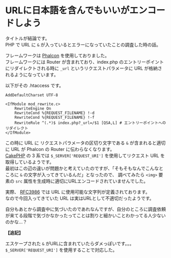 # URLに日本語を含んでもいいがエンコードしよう

タイトルが結論です。  
PHP で URL に `&` が入っているとエラーになっていたことの調査した時の話。  

フレームワークは [Phalcon](https://phalconphp.com) を使用しておりました。  
フレームワークには Router が含まれており、index.php のエントリーポイントにリダイレクトされる時に `_url`
というリクエストパラメータに URL が格納されるようになっています。

以下がその .htaccess です。

```.htaccess
AddDefaultCharset UTF-8

<IfModule mod_rewrite.c>
    RewriteEngine On
    RewriteCond %{REQUEST_FILENAME} !-d
    RewriteCond %{REQUEST_FILENAME} !-f
    RewriteRule ^(.*)$ index.php?_url=/$1 [QSA,L] # エントリーポイントへのリダイレクト
</IfModule>
```

この時に URL に リクエストパラメータの区切り文字である `&` が含まれると適切に URL が Phalcon の Router に伝わらなくなります。  
[CakePHP](https://cakephp.org) の 3 系では `$_SERVER['REQUEST_URI']` を使用してリクエスト URL を取得しているようです。  
最初はこの辺の違いが問題かと考えていたのですが、「そもそもなんでこんなところに `&` の文字が入ってきているんだ」となったので、
調べてみたら `<img>` 要素の `src` 属性を生成時に適切にURLエンコードされていませんでした。  

実際、 [RFC3986](https://tools.ietf.org/html/rfc3986) では URL に使用可能な文字列が定義されております。  
なので今回入ってきていた URL は実はURLとして不適切だったようです。  

自分もあとから調査中に気づいたのであれなんですが、自分のところに調査依頼が来てる段階で気づかなかったってことは割りと細かいことわかってる人少ないのかな…？  

**【追記】**

エスケープされた `&` がURLに含まれていたらダメっぽいです。。。
`$_SERVER['REQUEST_URI']` を使用することで対応した。
